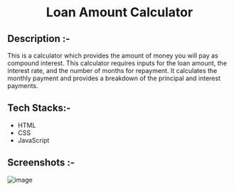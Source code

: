 # <p align="center">Loan Amount Calculator</p>

## Description :-

This is a calculator which provides the amount of money you will pay as compound interest. This calculator requires inputs for the loan amount, the interest rate, and the number of months for repayment. It calculates the monthly payment and provides a breakdown of the principal and interest payments.

## Tech Stacks:-

- HTML
- CSS
- JavaScript

## Screenshots :-

![image](https://github.com/Rakesh9100/CalcDiverse/assets/73993775/617e5a3c-2e07-4585-b020-3f71598465a1)
